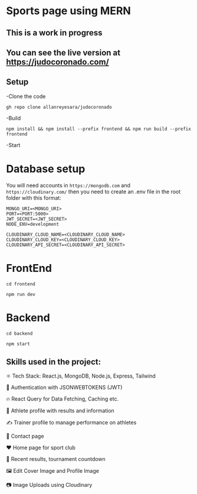 # Sports page using MERN

## This is a work in progress

## You can see the live version at https://judocoronado.com/


## Setup
-Clone the code

```
gh repo clone allanreyesara/judocoronado
```

-Build

```
npm install && npm install --prefix frontend && npm run build --prefix frontend
```
-Start

# Database setup

You will need accounts in `https://mongodb.com` and `https://cloudinary.com/` then you need to create an .env file in the root folder with this format:

```
MONGO_URI=<MONGO_URI>
PORT=<PORT:5000>
JWT_SECRET=<JWT_SECRET>
NODE_ENV=development

CLOUDINARY_CLOUD_NAME=<CLOUDINARY_CLOUD_NAME>
CLOUDINARY_CLOUD_KEY=<CLOUDINARY_CLOUD_KEY>
CLOUDINARY_API_SECRET=<CLOUDINARY_API_SECRET>
```

# FrontEnd

```
cd frontend
```
```
npm run dev
```

# Backend

```
cd backend
```
```
npm start
```




## Skills used in the project:

⚛️ Tech Stack: React.js, MongoDB, Node.js, Express, Tailwind

🔐 Authentication with JSONWEBTOKENS (JWT)

🔥 React Query for Data Fetching, Caching etc.

👥 Athlete profile with results and information

✍️ Trainer profile to manage performance on athletes

💬 Contact page

❤️ Home page for sport club

📝 Recent results, tournament countdown

🖼️ Edit Cover Image and Profile Image

📷 Image Uploads using Cloudinary
